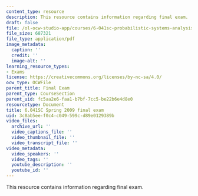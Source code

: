 ```yaml
---
content_type: resource
description: This resource contains information regarding final exam.
draft: false
file: /ol-ocw-studio-app/courses/6-041sc-probabilistic-systems-analysis-and-applied-probability-fall-2013/3c8ab5eef0c4c049599cd89e0129389b_MIT6_041SCF13_final_s09.pdf
file_size: 687321
file_type: application/pdf
image_metadata:
  caption: ''
  credit: ''
  image-alt: ''
learning_resource_types:
- Exams
license: https://creativecommons.org/licenses/by-nc-sa/4.0/
ocw_type: OCWFile
parent_title: Final Exam
parent_type: CourseSection
parent_uid: fc5aa2e6-faa1-b7bf-7cc5-be22b6e4d8e0
resourcetype: Document
title: 6.041SC Spring 2009 final exam
uid: 3c8ab5ee-f0c4-c049-599c-d89e0129389b
video_files:
  archive_url: ''
  video_captions_file: ''
  video_thumbnail_file: ''
  video_transcript_file: ''
video_metadata:
  video_speakers: ''
  video_tags: ''
  youtube_description: ''
  youtube_id: ''
---
```

This resource contains information regarding final exam.
